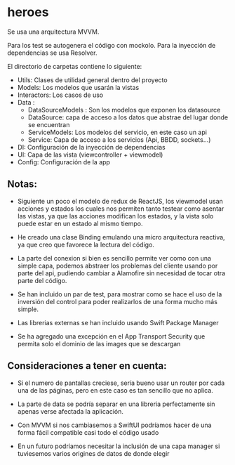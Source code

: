 # heroes

Se usa una arquitectura MVVM. 

Para los test se autogenera el código con mockolo.
Para la inyección de dependencias se usa Resolver.


El directorio de carpetas contiene lo siguiente: 

 - Utils: Clases de utilidad general dentro del proyecto
 - Models: Los modelos que usarán la vistas
 - Interactors: Los casos de uso
 - Data :
    - DataSourceModels : Son los modelos que exponen los datasource
    - DataSource: capa de acceso a los datos que abstrae del lugar donde se encuentran
    - ServiceModels: Los modelos del servicio, en este caso un api
    - Service: Capa de acceso a los servicios (Api, BBDD, sockets...)
- DI: Configuración de la inyección de dependencias
- UI: Capa de las vista (viewcontroller + viewmodel)
- Config: Configuración de la app


## Notas: 

- Siguiente un poco el modelo de redux de ReactJS, los viewmodel usan acciones y estados los cuales nos permiten tanto testear como asentar las vistas, ya que las acciones modifican los estados, y la vista solo puede estar en un estado al mismo tiempo.

- He creado una clase Binding emulando una micro arquitectura reactiva, ya que creo que favorece la lectura del código.

- La parte del conexion si bien es sencillo permite ver como con una simple capa, podemos abstraer los problemas del cliente usando por parte del api, pudiendo cambiar a Alamofire sin necesidad de tocar otra parte del código.

- Se han incluido un par de test, para mostrar como se hace el uso de la inversión del control para poder realizarlos de una forma mucho más simple.

- Las librerias externas se han incluido usando Swift Package Manager

- Se ha agregado una excepción en el App Transport Security que permita solo el dominio de las images que se descargan


## Consideraciones a tener en cuenta: 

 - Si el numero de pantallas creciese, sería bueno usar un router por cada una de las páginas, pero en este caso es tan sencillo que no aplica. 
 
 - La parte de data se podría separar en una libreria perfectamente sin apenas verse afectada la aplicación. 
 
 - Con MVVM si nos cambiasemos a SwiftUI podríamos hacer de una forma fácil compatible casi todo el código usado
 
 - En un futuro podríamos necesitar la inclusión de una capa manager si tuviesemos varios origines de datos de donde elegir
